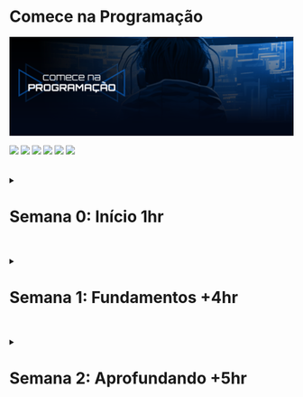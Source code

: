 # Comece na Programação

![CNP](./cover.png)

<div>
  <img src="https://img.shields.io/badge/VS%20Code-000000.svg?style=for-the-badge&logo=visual-studio-code&logoColor=ffffff" />
  <img src="https://img.shields.io/badge/HTML5-000000?style=for-the-badge&logo=html5&logoColor=ffffff" />
  <img src="https://img.shields.io/badge/CSS3-000000?style=for-the-badge&logo=css3&logoColor=ffffff" />
  <img src="https://img.shields.io/badge/Git-000000?style=for-the-badge&logo=git&logoColor=ffffff" />
  <img src="https://img.shields.io/badge/Github-000000?style=for-the-badge&logo=github&logoColor=ffffff" />
  <img src="https://img.shields.io/badge/JavaScript-000000?style=for-the-badge&logo=JavaScript&logoColor=ffffff" />
<div>
<br /> <br />

<details>
  <summary><h1>Semana 0: Início 1hr</h1></summary>
  Apresentação de ferramentas essenciais para iniciar a jornada na programação. <br />Orientações e importancia dos exercícios. <br />
  
  **Estrutura semântica HTML5**
  Projeto HTML5 básico para ser visualizado no browser. <br />
</details><br /> <br />

<details>
  <summary><h1>Semana 1: Fundamentos +4hr</h1></summary>
  
  **O que é HTML5:** É uma linguagem de marcação, ou seja, para estruturar as páginas web. <br />Semelhante os blocos que estruturam e constroem as residências. <br />
  HTML5 possui blocos/tags para vários usos como: paragrafos: "p", imagens: "img", video: "video", e muito mais. <br />
  
  **O que é CSS3:** É uma linguagem de estilização, ou seja, ajustar tamanho, cores e dar beleza as páginas web. <br />
  Semelhante a pintura de uma residência. <br />
  CSS3 permite estilizar textos, imagens, alinhar e posicionar elementos, animações e transformações e muito mais. <br />
  **Portfólio:**
  Projeto utilizando em prática os conceitos aprendidos na 1 semana. <br />
</details><br /> <br />

<details>
  <summary><h1>Semana 2: Aprofundando +5hr</h1></summary>
  
  **Ganhar dinheiro como iniciante:** Uma das maneiras para ganhar dinheiro iniciando na programação é fazendo sites estáticos para mepresas ou prestadores de serviço. Outra maneira é ser trainee/Jr. em uma agência de marketing. <br />
  
  **100 pra 1:** Sendo iniciante e freelancer a taxa de conversão de clientes é de 100 pra 1, ou seja, falar com 100 ou mais possíveis clientes e ser aceito por 1 cliente. <br />
  CSS3 possui features para trabalhar com backgrounds (color, image e gradients), alterar tipos de fontes, transições e animações e muito mais. <br />
  
  Uma das feature mais importantes do CSS3 moderno é CSS flexbox e CSS grid, a junção destas duas features mais criatividade é possível criar layouts incríveis e únicos. <br />
  **Agência XYZ:**
  Projeto utilizando em prática os conceitos aprendidos na 2 semana. <br />
</details><br /> <br />
